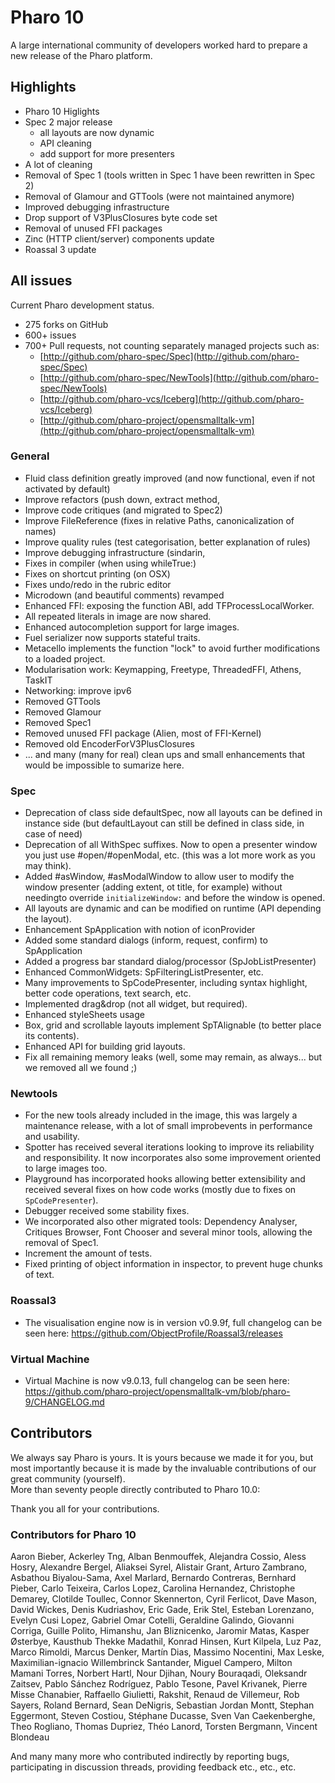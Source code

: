 # Pharo 10

A large international community of developers worked hard to prepare a new release of the Pharo platform.

## Highlights

- Pharo 10 Higlights
- Spec 2 major release	
	- all layouts are now dynamic
	- API cleaning	
	- add support for more presenters
- A lot of cleaning
- Removal of Spec 1 (tools written in Spec 1 have been rewritten in Spec 2)
- Removal of Glamour and GTTools (were not maintained anymore)
- Improved debugging infrastructure
- Drop support of V3PlusClosures byte code set
- Removal of unused FFI packages
- Zinc (HTTP client/server) components update
- Roassal 3 update

## All issues
Current Pharo development status.
- 275 forks on GitHub
- 600+ issues
- 700+ Pull requests, not counting separately managed projects such as:
	- [http://github.com/pharo-spec/Spec](http://github.com/pharo-spec/Spec)
	- [http://github.com/pharo-spec/NewTools](http://github.com/pharo-spec/NewTools)
	- [http://github.com/pharo-vcs/Iceberg](http://github.com/pharo-vcs/Iceberg)
	- [http://github.com/pharo-project/opensmalltalk-vm](http://github.com/pharo-project/opensmalltalk-vm)


### General

- Fluid class definition greatly improved (and now functional, even if not activated by default)
- Improve refactors (push down, extract method, 
- Improve code critiques (and migrated to Spec2)
- Improve FileReference (fixes in relative Paths, canonicalization of names)
- Improve quality rules (test categorisation, better explanation of rules) 
- Improve debugging infrastructure (sindarin, 
- Fixes in compiler (when using whileTrue:)
- Fixes on shortcut printing (on OSX)
- Fixes undo/redo in the rubric editor
- Microdown (and beautiful comments) revamped
- Enhanced FFI: exposing the function ABI, add TFProcessLocalWorker.
- All repeated literals in image are now shared.
- Enhanced autocompletion support for large images.
- Fuel serializer now supports stateful traits.
- Metacello implements the function "lock" to avoid further modifications to a loaded project.
- Modularisation work: Keymapping, Freetype, ThreadedFFI, Athens, TaskIT
- Networking: improve ipv6
- Removed GTTools
- Removed Glamour
- Removed Spec1
- Removed unused FFI package (Alien, most of FFI-Kernel)
- Removed old EncoderForV3PlusClosures
- ... and many (many for real) clean ups and small enhancements that would be impossible to sumarize here.

### Spec

- Deprecation of class side defaultSpec, now all layouts can be defined in instance side (but defaultLayout can still be defined in class side, in case of need)
- Deprecation of all WithSpec suffixes. Now to open a presenter window you just use #open/#openModal, etc. (this was a lot more work as you may think).
- Added #asWindow, #asModalWindow to allow user to modify the window presenter (adding extent, ot title, for example) without needingto override `initializeWindow:` and before the window is opened.
- All layouts are dynamic and can be modified on runtime (API depending the layout). 
- Enhancement SpApplication with notion of iconProvider
- Added some standard dialogs (inform, request, confirm) to SpApplication
- Added a progress bar standard dialog/processor (SpJobListPresenter)
- Enhanced CommonWidgets: SpFilteringListPresenter, etc.
- Many improvements to SpCodePresenter, including syntax highlight, better code operations, text search, etc. 
- Implemented drag&drop (not all widget, but required).
- Enhanced styleSheets usage
- Box, grid and scrollable layouts implement SpTAlignable (to better place its contents).
- Enhanced API for building grid layouts.
- Fix all remaining memory leaks (well, some may remain, as always... but we removed all we found ;)
 
### Newtools

- For the new tools already included in the image, this was largely a maintenance release, with a lot of small improbevents in performance and usability.
- Spotter has received several iterations looking to improve its reliability and responsibility. It now incorporates also some improvement oriented to large images too.
- Playground has incorporated hooks allowing better extensibility and received several fixes on how code works (mostly due to fixes on `SpCodePresenter`).
- Debugger received some stability fixes. 
- We incorporated also other migrated tools: Dependency Analyser, Critiques Browser, Font Chooser and several minor tools, allowing the removal of Spec1.
- Increment the amount of tests.
- Fixed printing of object information in inspector, to prevent huge chunks of text.
 
### Roassal3

- The visualisation engine now is in version v0.9.9f, full changelog can be seen here: https://github.com/ObjectProfile/Roassal3/releases

### Virtual Machine

- Virtual Machine is now v9.0.13, full changelog can be seen here: https://github.com/pharo-project/opensmalltalk-vm/blob/pharo-9/CHANGELOG.md

## Contributors

We always say Pharo is yours. It is yours because we made it for you, but most importantly because it is made by the invaluable contributions of our great community (yourself).  
More than seventy people directly contributed to Pharo 10.0:  

Thank you all for your contributions.

### Contributors for Pharo 10

Aaron Bieber, Ackerley Tng, Alban Benmouffek, Alejandra Cossio, Aless Hosry, Alexandre Bergel, Aliaksei Syrel, Alistair Grant, Arturo Zambrano, Asbathou Biyalou-Sama, Axel Marlard, Bernardo Contreras, Bernhard Pieber, Carlo Teixeira, Carlos Lopez, Carolina Hernandez, Christophe Demarey, Clotilde Toullec, Connor Skennerton, Cyril Ferlicot, Dave Mason, David Wickes, Denis Kudriashov, Eric Gade, Erik Stel, Esteban Lorenzano, Evelyn Cusi Lopez, Gabriel Omar Cotelli, Geraldine Galindo, Giovanni Corriga, Guille Polito, Himanshu, Jan Bliznicenko, Jaromir Matas, Kasper Østerbye, Kausthub Thekke Madathil, Konrad Hinsen, Kurt Kilpela, Luz Paz, Marco Rimoldi, Marcus Denker, Martín Dias, Massimo Nocentini, Max Leske, Maximilian-ignacio Willembrinck Santander, Miguel Campero, Milton Mamani Torres, Norbert Hartl, Nour Djihan, Noury Bouraqadi, Oleksandr Zaitsev, Pablo Sánchez Rodríguez, Pablo Tesone, Pavel Krivanek, Pierre Misse Chanabier, Raffaello Giulietti, Rakshit, Renaud de Villemeur, Rob Sayers, Roland Bernard, Sean DeNigris, Sebastian Jordan Montt, Stephan Eggermont, Steven Costiou, Stéphane Ducasse, Sven Van Caekenberghe, Theo Rogliano, Thomas Dupriez, Théo Lanord, Torsten Bergmann, Vincent Blondeau

And many many more who contributed indirectly by reporting bugs, participating in discussion threads, providing feedback etc., etc., etc.



